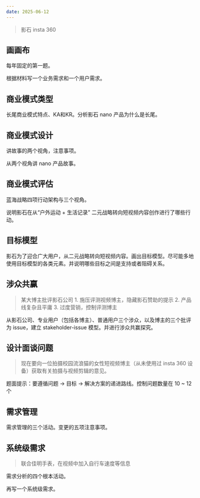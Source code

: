 ```yaml
---
date: 2025-06-12
---
```


> 影石 insta 360

## 画画布

每年固定的第一题。

根据材料写一个业务需求和一个用户需求。

## 商业模式类型

长尾商业模式特点、KA和KR。分析影石 nano 产品为什么是长尾。

## 商业模式设计

讲故事的两个视角，注意事项。

从两个视角讲 nano 产品故事。

## 商业模式评估

蓝海战略四项行动架构与三个视角。

说明影石在从“户外运动 + 生活记录” 二元战略转向短视频内容创作进行了哪些行动。

## 目标模型

影石为了迎合广大用户，从二元战略转向短视频内容。画出目标模型。尽可能多地使用目标模型的各类元素。并说明哪些目标之间是支持或者阻碍关系。

## 涉众共赢

> 某大博主批评影石公司 1. 施压评测视频博主，隐藏影石赞助的提示 2. 产品线复杂且平庸 3. 过度营销，控制评测博主

从影石公司、专业用户（包括各博主）、普通用户三个涉众，以及博主的三个批评为 issue，建立 stakeholder-issue 模型。并进行涉众共赢探究。

## 设计面谈问题

> 现在要向一位拍摄校园流浪猫的女性短视频博主（从未使用过 insta 360 设备）获取有关拍摄与视频剪辑的意见。

题面提示：要遵循问题 → 目标 → 解决方案的递进路线。控制问题数量在 10 ~ 12 个


## 需求管理

需求管理的三个活动。变更的五项注意事项。

## 系统级需求

> 联合佳明手表，在视频中加入自行车速度等信息

需求分析的四个根本活动。

再写一个系统级需求。